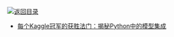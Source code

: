 [![返回目录](https://parg.co/UGo)](https://github.com/wxyyxc1992/Awesome-Links) 
 
 
- [每个Kaggle冠军的获胜法门：揭秘Python中的模型集成](https://mp.weixin.qq.com/s/yY_-qJoza2xGRqrm40abkg)